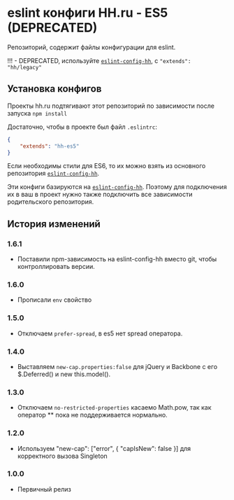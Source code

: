 # eslint конфиги HH.ru - ES5 (DEPRECATED)

Репозиторий, содержит файлы конфигурации для eslint.

!!! - DEPRECATED, используйте [`eslint-config-hh`](https://github.com/hhru/eslint-config-hh), с `"extends": "hh/legacy"`

## Установка конфигов

Проекты hh.ru подтягивают этот репозиторий по зависимости после запуска `npm install`

Достаточно, чтобы в проекте был файл `.eslintrc`:

```json
{
    "extends": "hh-es5"
}
```

Если необходимы стили для ES6, то их можно взять из основного репозитория [`eslint-config-hh`](https://github.com/hhru/eslint-config-hh).

Эти конфиги базируются на [`eslint-config-hh`](https://github.com/hhru/eslint-config-hh). Поэтому для подключения их в ваш в проект нужно также подключить все зависимости родительского репозитория.

## История изменений

### 1.6.1

* Поставили npm-зависимость на eslint-config-hh вместо git, чтобы контроллировать версии.

### 1.6.0

* Прописали `env` свойство

### 1.5.0

* Отключаем `prefer-spread`, в es5 нет spread оператора.

### 1.4.0

* Выставляем `new-cap.properties:false` для jQuery и Backbone с его $.Deferred() и new this.model().

### 1.3.0

* Отключаем `no-restricted-properties` касаемо Math.pow, так как оператор ** пока не поддерживается нормально.

### 1.2.0

* Используем  "new-cap": ["error", { "capIsNew": false }] для корректного вызова Singleton

### 1.0.0

* Первичный релиз
